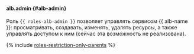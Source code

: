 #### alb.admin {#alb-admin}

Роль `{{ roles-alb-admin }}` позволяет управлять сервисом {{ alb-name }}: просматривать, создавать, изменять, удалять ресурсы, а также управлять доступом к ним (сейчас эта возможность не реализована).

{% include [roles-restriction-only-parents](iam/roles-restriction-only-parents.md) %}
